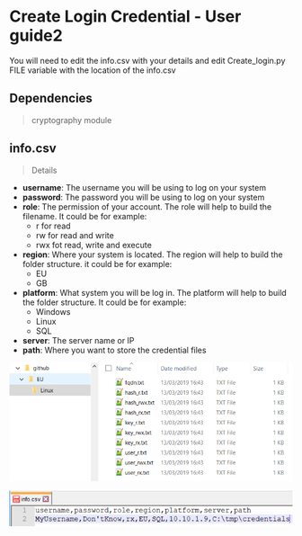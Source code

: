 # Create Login Credential - User guide2
You will need to edit the info.csv with your details and edit Create_login.py FILE variable with the location of the info.csv

## Dependencies
>cryptography module

## info.csv
>Details
* **username**: The username you will be using to log on your system
* **password**: The password you will be using to log on your system
* **role**: The permission of your account. The role will help to build the filename. It could be for example:
  * r for read
  * rw for read and write
  * rwx fot read, write and execute
* **region**: Where your system is located. The region will help to build the folder structure. it could be for example:
  * EU
  * GB
* **platform**: What system you will be log in. The platform will help to build the folder structure. It could be for example:
  * Windows
  * Linux
  * SQL
* **server**: The server name or IP
* **path**: Where you want to store the credential files

![example_folder](example_folder.png)

![example_info](example_info-csv.png)